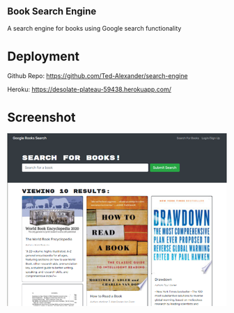 ## Book Search Engine
A search engine for books using Google search functionality
# Deployment
Github Repo: https://github.com/Ted-Alexander/search-engine

Heroku: https://desolate-plateau-59438.herokuapp.com/

# Screenshot
![screenshot](books.PNG)
